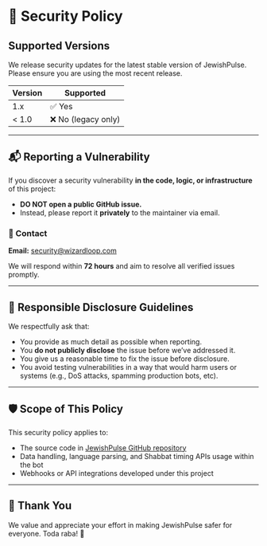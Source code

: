 # 🔐 Security Policy

## Supported Versions

We release security updates for the latest stable version of JewishPulse. Please ensure you are using the most recent release.

| Version | Supported          |
|---------|--------------------|
| 1.x     | ✅ Yes             |
| < 1.0   | ❌ No (legacy only) |

---

## 📬 Reporting a Vulnerability

If you discover a security vulnerability **in the code, logic, or infrastructure** of this project:

- **DO NOT open a public GitHub issue.**
- Instead, please report it **privately** to the maintainer via email.

### 📧 Contact

**Email:** [security@wizardloop.com](mailto:security@wizardloop.com)

We will respond within **72 hours** and aim to resolve all verified issues promptly.

---

## 🧪 Responsible Disclosure Guidelines

We respectfully ask that:

- You provide as much detail as possible when reporting.
- You **do not publicly disclose** the issue before we’ve addressed it.
- You give us a reasonable time to fix the issue before disclosure.
- You avoid testing vulnerabilities in a way that would harm users or systems (e.g., DoS attacks, spamming production bots, etc).

---

## 🛡️ Scope of This Policy

This security policy applies to:

- The source code in [JewishPulse GitHub repository](https://github.com/WizardLoop/JewishPulse)
- Data handling, language parsing, and Shabbat timing APIs usage within the bot
- Webhooks or API integrations developed under this project

---

## 🙏 Thank You

We value and appreciate your effort in making JewishPulse safer for everyone. Toda raba! 🙌
